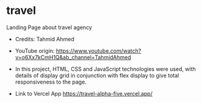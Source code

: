 # travel
Landing Page about travel agency  
* Credits: Tahmid Ahmed
* YouTube origin: https://www.youtube.com/watch?v=o6Xx7kCmH1Q&ab_channel=TahmidAhmed

* In this project, HTML, CSS and JavaScript technologies were used, with details of display grid in conjunction with flex display to give total responsiveness to the page.

* Link to Vercel App https://travel-alpha-five.vercel.app/
